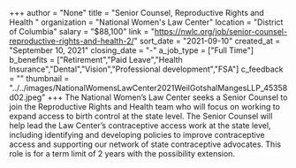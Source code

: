 +++
author = "None"
title = "Senior Counsel, Reproductive Rights and Health "
organization = "National Women's Law Center"
location = "District of Columbia"
salary = "$88,100"
link = "https://nwlc.org/job/senior-counsel-reproductive-rights-and-health-2/"
sort_date = "2021-09-10"
created_at = "September 10, 2021"
closing_date = "-"
a_job_type = ["Full Time"]
b_benefits = ["Retirement","Paid Leave","Health Insurance","Dental","Vision","Professional development","FSA"]
c_feedback = ""
thumbnail = "../../images/NationalWomensLawCenter2021WeilGotshalMangesLLP_45358d02.jpeg"
+++
The National Women’s Law Center seeks a Senior Counsel to join the Reproductive Rights and Health team who will focus on working to expand access to birth control at the state level. The Senior Counsel will help lead the Law Center’s contraceptive access work at the state level, including identifying and developing policies to improve contraceptive access and supporting our network of state contraceptive advocates. This role is for a term limit of 2 years with the possibility extension. 